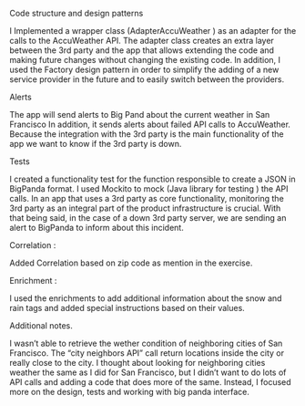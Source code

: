   Code structure and design patterns 
  
I Implemented a wrapper class (AdapterAccuWeather ) as an adapter for the calls to the AccuWeather API. 
The adapter class creates an extra layer between the 3rd party and the app that allows extending the code and making future changes without changing the existing code.
In addition, I used the Factory design pattern in order to simplify the adding of a new service provider in the future and to easily switch between the providers.

Alerts 

The app will send alerts to Big Pand about the current weather in San Francisco 
In addition, it sends alerts about failed API calls to AccuWeather.
Because the integration with the 3rd party is the main functionality of the app we want to know if the 3rd party is down. 

Tests

I created a functionality test for the function responsible to create a JSON in BigPanda format. 
I used Mockito to mock (Java library for testing ) the API calls. 
In an app that uses a 3rd party as core functionality, monitoring the 3rd party as an integral part of the product infrastructure is crucial. 
With that being said, in the case of a down 3rd party server, we are sending an alert to BigPanda to inform about this incident. 
  

Correlation : 

Added Correlation based on zip code as mention in the exercise. 

Enrichment : 

I used the enrichments to add additional information about the snow and rain tags and added special instructions based on their values.
   
Additional notes. 

I wasn’t able to retrieve the wether condition of neighboring cities of San Francisco.
The “city neighbors API”  call return locations inside the city or really close to the city. 
I thought about looking for neighboring cities weather the same as I did for San Francisco, but I didn’t want to do lots of API calls and adding a code that does more of the same. Instead, I  focused more on the design, tests and working with big panda interface.
